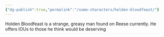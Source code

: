 ```yaml
---
{"dg-publish":true,"permalink":"/some-characters/holden-bloodfeast/"}
---
```


Holden Bloodfeast is a strange, greasy man found on Reese currently. He offers IOUs to those he think would be deserving